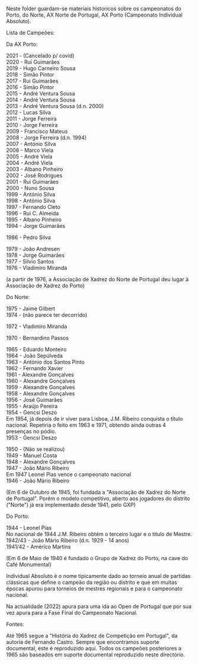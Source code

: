Neste folder guardam-se materiais historicos sobre os campeonatos do Porto, do Norte, AX Norte de Portugal, AX Porto (Campeonato Individual Absoluto).

Lista de Campeões:

Da AX Porto:

2021 - (Cancelado p/ covid)\
2020 - Rui Guimarães\
2019 - Hugo Carneiro Sousa\
2018 - Simão Pintor\
​2017 - Rui Guimarães\
2016 - Simão Pintor\
2015 – André Ventura Sousa\
2014 - André Ventura Sousa\
2013 - André Ventura Sousa (d.n. 2000)\
2012 - Lucas Silva\
2011 - Jorge Ferreira\
2010 - Jorge Ferreira\
2009 - Francisco Mateus\
2008 - Jorge Ferreira (d.n. 1994)\
2007 - António Silva\
2006 - Marco Viela\
2005 - André Viela\
2004 - André Viela\
2003 - Albano Pinheiro\
2002 - José Rodrigues\
2001 - Rui Guimarães\
2000 - Nuno Sousa\
1999 - António Silva\
1998 - António Silva\
1997 - Fernando Cleto\
1996 - Rui C. Almeida\
1995 - Albano Pinheiro\
1994 - Jorge Guimarães

1986 - Pedro Silva

1979 - João Andresen\
1978 - Jorge Guimarães\
1977 - Silvio Santos\
1976 - Vladimiro Miranda

(a partir de  1976, a Associação de Xadrez do Norte de Portugal deu lugar à Associação de Xadrez do Porto) 

Do Norte:

1975 - Jaime Gilbert\
1974 - (não parece ter decorrido)

1972 - Vladimiro Miranda

1970 - Bernardino Passos

1965 - Eduardo Monteiro\
1964 - João Sepúlveda\
1963 - António dos Santos Pinto\
1962 - Fernando Xavier\
1961 - Alexandre Gonçalves\
1960 - Alexandre Gonçalves\
1959 - Alexandre Gonçalves\
1958 - Alexandre Gonçalves\
1956 - José Guimarães\
1955 - Araújo Pereira\
1954 - Gencsi Deszo\
Em 1954, já depois de ir viver para Lisboa, J.M. Ribeiro conquista o titulo nacional. Repetiria o feito em 1963 e 1971, obtendo ainda outras 4 presenças no pódio.\
1953 - Gencsi Deszo

1950 - (Não se realizou)\
1949 - Manuel Costa\
1948 - Alexandre Gonçalves\
1947 - João Mário Ribeiro\
Em 1947 Leonel Pias vence o campeonato nacional\
1946 - João Mário Ribeiro

(Em 6 de Outubro de 1945, foi fundada a "Associação de Xadrez do Norte de Portugal".
Porém o modelo competitivo, aberto aos jogadores do distrito ("Norte") já era implementado 
desde 1941, pelo GXP)

Do Porto:

1944 - Leonel Pias\
No nacional de 1944 J.M. Ribeiro obtém o terceiro lugar e o titulo de Mestre.\
1942/43 - João Mário Ribeiro (d.n. 1929 - 14 anos)\
1941/42 - Américo Martins

(Em 6 de Maio de 1940 é fundado o Grupo de Xadrez do Porto, na cave do Café Monumental)

Individual Absoluto é o nome tipicamente dado ao torneio anual  de partidas clássicas que define o campeão da região ou distrito e 
que em muitas épocas apurou para torneios de mestres regionais e para o campeonato nacional.

Na actualidade (2022) apura para uma ida ao Open de Portugal que por sua vez apura para a Fase Final do Campeonato Nacional.
 
Fontes:

Até 1965 segue a "História do Xadrez de Competição em Portugal", da autoria de Fernando Castro. Sempre que encontramos suporte\
documental, este é reproduzido aqui. Todos os campeões posteriores a 1965 são baseados em suporte documental reproduzido neste directório.
